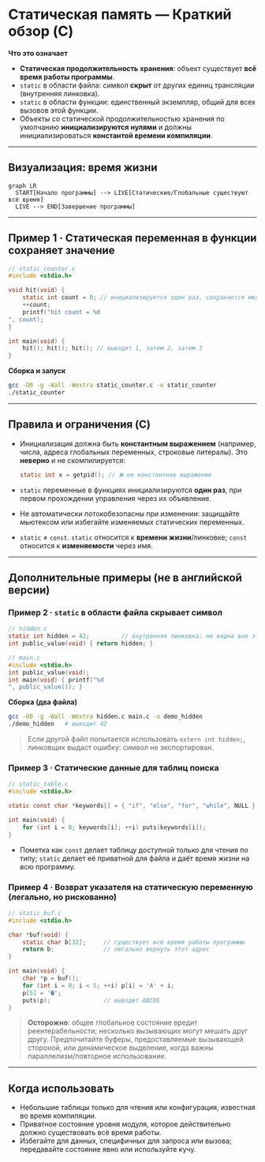 # Статическая память — Краткий обзор (C)

**Что это означает**

* **Статическая продолжительность хранения**: объект существует **всё время работы программы**.
* `static` в области файла: символ **скрыт** от других единиц трансляции (внутренняя линковка).
* `static` в области функции: единственный экземпляр, общий для всех вызовов этой функции.
* Объекты со статической продолжительностью хранения по умолчанию **инициализируются нулями** и должны инициализироваться **константой времени компиляции**.

---

## Визуализация: время жизни

```mermaid
graph LR
  START[Начало программы] --> LIVE[Статические/Глобальные существуют всё время]
  LIVE --> END[Завершение программы]
```

---

## Пример 1 · Статическая переменная в функции сохраняет значение

```c
// static_counter.c
#include <stdio.h>

void hit(void) {
    static int count = 0; // инициализируется один раз, сохраняется между вызовами
    ++count;
    printf("hit count = %d
", count);
}

int main(void) {
    hit(); hit(); hit(); // выводит 1, затем 2, затем 3
}
```

**Сборка и запуск**

```bash
gcc -O0 -g -Wall -Wextra static_counter.c -o static_counter
./static_counter
```

---

## Правила и ограничения (C)

* Инициализация должна быть **константным выражением** (например, числа, адреса глобальных переменных, строковые литералы). Это **неверно** и не скомпилируется:

  ```c
  static int x = getpid(); // ❌ не константное выражение
  ```
* `static` переменные в функциях инициализируются **один раз**, при первом прохождении управления через их объявление.
* Не автоматически потокобезопасны при изменении: защищайте мьютексом или избегайте изменяемых статических переменных.
* `static` ≠ `const`. `static` относится к **времени жизни**/линковке; `const` относится к **изменяемости** через имя.

---

## Дополнительные примеры (не в английской версии)

### Пример 2 · `static` в области файла скрывает символ

```c
// hidden.c
static int hidden = 42;         // внутренняя линковка: не видна вне этого файла
int public_value(void) { return hidden; }
```

```c
// main.c
#include <stdio.h>
int public_value(void);
int main(void) { printf("%d
", public_value()); }
```

**Сборка (два файла)**

```bash
gcc -O0 -g -Wall -Wextra hidden.c main.c -o demo_hidden
./demo_hidden   # выводит 42
```

> Если другой файл попытается использовать `extern int hidden;`, линковщик выдаст ошибку: символ не экспортирован.

### Пример 3 · Статические данные для таблиц поиска

```c
// static_table.c
#include <stdio.h>

static const char *keywords[] = { "if", "else", "for", "while", NULL };

int main(void) {
    for (int i = 0; keywords[i]; ++i) puts(keywords[i]);
}
```

* Пометка как `const` делает таблицу доступной только для чтения по типу; `static` делает её приватной для файла и даёт время жизни на всю программу.

### Пример 4 · Возврат указателя на статическую переменную (легально, но рискованно)

```c
// static_buf.c
#include <stdio.h>

char *buf(void) {
    static char b[32];     // существует всё время работы программы
    return b;              // легально вернуть этот адрес
}

int main(void) {
    char *p = buf();
    for (int i = 0; i < 5; ++i) p[i] = 'A' + i;
    p[5] = '�';
    puts(p);               // выводит ABCDE
}
```

> **Осторожно**: общее глобальное состояние вредит реентерабельности; несколько вызывающих могут мешать друг другу. Предпочитайте буферы, предоставляемые вызывающей стороной, или динамическое выделение, когда важны параллелизм/повторное использование.

---

## Когда использовать

* Небольшие таблицы только для чтения или конфигурация, известная во время компиляции.
* Приватное состояние уровня модуля, которое действительно должно существовать всё время работы.
* Избегайте для данных, специфичных для запроса или вызова; передавайте состояние явно или используйте кучу.